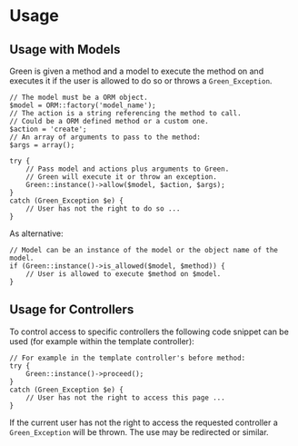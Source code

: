 # Usage

## Usage with Models

Green is given a method and a model to execute the method on and executes it if the user is allowed to do so or throws a `Green_Exception`.

    // The model must be a ORM object.
    $model = ORM::factory('model_name'); 
    // The action is a string referencing the method to call.
    // Could be a ORM defined method or a custom one.
    $action = 'create'; 
    // An array of arguments to pass to the method:
    $args = array();

    try {
        // Pass model and actions plus arguments to Green.
        // Green will execute it or throw an exception.
        Green::instance()->allow($model, $action, $args);
    }
    catch (Green_Exception $e) {
        // User has not the right to do so ...
    }
    
As alternative:

    // Model can be an instance of the model or the object name of the model.
    if (Green::instance()->is_allowed($model, $method)) {
        // User is allowed to execute $method on $model.
    }

## Usage for Controllers

To control access to specific controllers the following code snippet can be used (for example within the template controller):

    // For example in the template controller's before method:
    try {
        Green::instance()->proceed();
    }
    catch (Green_Exception $e) {
        // User has not the right to access this page ...
    }

If the current user has not the right to access the requested controller a `Green_Exception` will be thrown. The use may be redirected or similar.
